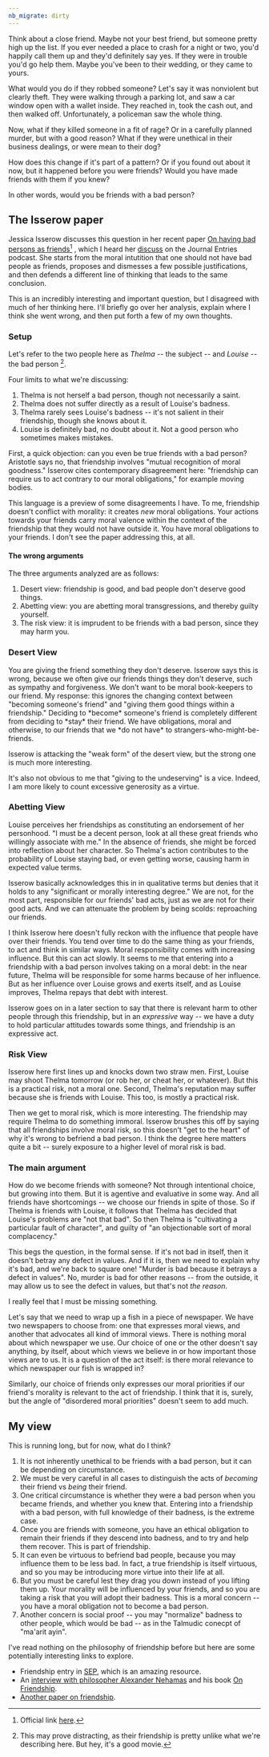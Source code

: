```yaml
---
nb_migrate: dirty
---
```


Think about a close friend. Maybe not your best friend, but someone pretty high up the list. If you ever needed a place to crash for a night or two, you'd happily call them up and they'd definitely say yes. If they were in trouble you'd go help them. Maybe you've been to their wedding, or they came to yours.

What would you do if they robbed someone? Let's say it was nonviolent but clearly theft. They were walking through a parking lot, and saw a car window open with a wallet inside. They reached in, took the cash out, and then walked off. Unfortunately, a policeman saw the whole thing.

Now, what if they killed someone in a fit of rage? Or in a carefully planned murder, but with a good reason? What if they were unethical in their business dealings, or were mean to their dog?

How does this change if it's part of a pattern? Or if you found out about it now, but it happened before you were friends? Would you have made friends with them if you knew?

In other words, would you be friends with a bad person?


## The Isserow paper

Jessica Isserow discusses this question in her recent paper [On having bad persons as friends](https://www.dropbox.com/s/ahqqv1214vhqzrw/isserow2017.pdf?dl=0)[^official-cite] , which I heard her [discuss](https://journalentries.fireside.fm/isserow) on the Journal Entries podcast. She starts from the moral intutition that one should not have bad people as friends, proposes and dismesses a few possible justifications, and then defends a different line of thinking that leads to the same conclusion.

[^official-cite]: Official link [here](https://link.springer.com/article/10.1007/s11098-017-0996-0).

This is an incredibly interesting and important question, but I disagreed with much of her thinking here. I'll briefly go over her analysis, explain where I think she went wrong, and then put forth a few of my own thoughts.

### Setup

Let's refer to the two people here as *Thelma* -- the subject -- and *Louise* -- the bad person [^example-selection].

[^example-selection]: This may prove distracting, as their friendship is pretty unlike what we're describing here. But hey, it's a good movie.

Four limits to what we're discussing:
1. Thelma is not herself a bad person, though not necessarily a saint.
1. Thelma does not suffer directly as a result of Louise's badness.
1. Thelma rarely sees Louise's badness -- it's not salient in their friendship, though she knows about it.
1. Louise is definitely bad, no doubt about it. Not a good person who sometimes makes mistakes.

First, a quick objection: can you even be true friends with a bad person? Aristotle says no, that friendship involves "mutual recognition of moral goodness." Isserow cites contemporary disagreement here: "friendship can require us to act contrary to our moral obligations," for example moving bodies. 

This language is a preview of some disagreements I have. To me, friendship doesn't conflict with morality: it creates *new* moral obligations. Your actions towards your friends carry moral valence within the context of the friendship that they would not have outside it. You have moral obligations to your friends. I don't see the paper addressing this, at all.

#### The wrong arguments
The three arguments analyzed are as follows:
1. Desert view: friendship is good, and bad people don't deserve good things.
1. Abetting view: you are abetting moral transgressions, and thereby guilty yourself.
1. The risk view: it is imprudent to be friends with a bad person, since they may harm you.

<div class="accordion">
<h3>
Desert View
</h3>
<div>
You are giving the friend something they don't deserve. Isserow says this is wrong, because we often give our friends things they don't deserve, such as sympathy and forgiveness. We don't want to be moral book-keepers to our friend.
My response: this ignores the changing context between "becoming someone's friend" and "giving them good things within a friendship." Deciding to *become* someone's friend is completely different from deciding to *stay* their friend. We have obligations, moral and otherwise, to our friends that we *do not have* to strangers-who-might-be-friends.

Isserow is attacking the "weak form" of the desert view, but the strong one is much more interesting.

It's also not obvious to me that "giving to the undeserving" is a vice. Indeed, I am more likely to count excessive generosity as a virtue.
</div>


<h3>
Abetting View
</h3>
<div>
Louise perceives her friendships as constituting an endorsement of her personhood. "I must be a decent person, look at all these great friends who willingly associate with me." In the absence of friends, she might be forced into reflection about her character. So Thelma's action contributes to the probability of Louise staying bad, or even getting worse, causing harm in expected value terms. 

Isserow basically acknowledges this in in qualitative terms but denies that it holds to any "significant or morally interesting degree." We are not, for the most part, responsible for our friends' bad acts, just as we are not for their good acts. And we can attenuate the problem by being scolds: reproaching our friends.

I think Isserow here doesn't fully reckon with the influence that people have over their friends. You tend over time to do the same thing as your friends, to act and think in similar ways. Moral responsibility comes with increasing influence. But this can act slowly. It seems to me that entering into a friendship with a bad person involves taking on a moral debt: in the near future, Thelma will be responsible for some harms because of her influence. But as her influence over Louise grows and exerts itself, and as Louise improves, Thelma repays that debt with interest.

Isserow goes on in a later section to say that there is relevant harm to other people through this friendship, but in an *expressive* way -- we have a duty to hold particular attitudes towards some things, and friendship is an expressive act.
</div>

<h3>
Risk View
</h3>

<div>
Isserow here first lines up and knocks down two straw men. First, Louise may shoot Thelma tomorrow (or rob her, or cheat her, or whatever). But this is a practical risk, not a moral one. Second, Thelma's reputation may suffer because she is friends with Louise. This too, is mostly a practical risk.

Then we get to moral risk, which is more interesting. The friendship may require Thelma to do something immoral. Isserow brushes this off by saying that all friendships involve moral risk, so this doesn't "get to the heart" of why it's wrong to befriend a bad person. I think the degree here matters quite a bit -- surely exposure to a higher level of moral risk is bad.
</div>
</div>

### The main argument

How do we become friends with someone? Not through intentional choice, but growing into them. But it is agentive and evaluative in some way. And all friends have shortcomings -- we choose our friends in spite of those. So if Thelma is friends with Louise, it follows that Thelma has decided that Louise's problems are "not that bad". So then Thelma is "cultivating a particular fault of character", and guilty of "an objectionable sort of moral complacency."

This begs the question, in the formal sense. If it's not bad in itself, then it doesn't betray any defect in values. And if it is, then we need to explain why it's bad, and we're back to square one! "Murder is bad because it betrays a defect in values". No, murder is bad for other reasons -- from the outside, it may allow us to see the  defect in values, but that's not *the reason*. 

I really feel that I must be missing something.

Let's say that we need to wrap up a fish in a piece of newspaper. We have two newspapers to choose from: one that expresses moral views, and another that advocates all kind of immoral views. There is nothing moral about which newspaper we use. Our choice of one or the other doesn't say anything, by itself, about which views we believe in or how important those views are to us. It is a question of the act itself: is there moral relevance to which newspaper our fish is wrapped in?

Similarly, our choice of friends only expresses our moral priorities if our friend's morality is relevant to the act of friendship. I think that it is, surely, but the angle of "disordered moral priorities" doesn't seem to add much.

## My view
This is running long, but for now, what do I think?

1. It is not inherently unethical to be friends with a bad person, but it can be depending on circumstance.
1. We must be very careful in all cases to distinguish the acts of *becoming* their friend vs *being* their friend.
1. One critical circumstance is whether they were a bad person when you became friends, and whether you knew that. Entering into a friendship with a bad person, with full knowledge of their badness, is the extreme case.
1. Once you are friends with someone, you have an ethical obligation to remain their friends if they descend into badness, and to try and help them recover. This is part of friendship.
1. It can even be virtuous to befriend bad people, because you may influence them to be less bad. In fact, a true friendship is itself virtuous, and so you may be introducing more virtue into their life at all.
1. But you must be careful lest they drag you down instead of you lifting them up. Your morality will be influenced by your friends, and so you are taking a risk that you will adopt their badness. This is a moral concern -- you have a moral obligation not to become a bad person.
1. Another concern is social proof -- you may "normalize" badness to other people, which would be bad -- as in the Talmudic conecpt of "ma'arit ayin".


I've read nothing on the philosophy of friendship before but here are some potentially interesting links to explore.

* Friendship entry in [SEP](https://plato.stanford.edu/entries/friendship/), which is an amazing resource.
* An [interview with philosopher Alexander Nehamas](https://www.theatlantic.com/health/archive/2016/05/why-friendship-is-like-art/481083/) and his book [On Friendship](https://amzn.to/3ggKg7i).
* [Another paper on friendship](https://philpapers.org/rec/COCFAM).

